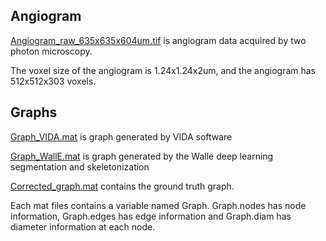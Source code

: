 ## Angiogram

[Angiogram_raw_635x635x604um.tif](https://drive.google.com/a/bu.edu/file/d/1vrB9ASvHCF-kcrRlnBRF0QnDi7KHqY8X/view?usp=sharing) is angiogram data acquired by two photon microscopy.

The voxel size of the angiogram is 1.24x1.24x2um, and the angiogram has 512x512x303 voxels.

## Graphs

[Graph_VIDA.mat](https://drive.google.com/a/bu.edu/file/d/1-lgOJvdkZzEBcfY0jBfH8Fh14wcpaf1D/view?usp=sharing) is graph generated by VIDA software

[Graph_WallE.mat](https://drive.google.com/a/bu.edu/file/d/1SvtsH8-TAIhsW5NbOraTUjHRRxEYRAFu/view?usp=sharing) is graph generated by the Walle deep learning segmentation and skeletonization

[Corrected_graph.mat](https://drive.google.com/a/bu.edu/file/d/1Q2XDsbJqi-itkO1Iep8dGSZeSH4Uay8B/view?usp=sharing) contains 
the ground truth graph.

Each mat files contains a variable named Graph. 
Graph.nodes has node information, Graph.edges has edge information and Graph.diam has diameter information at each node.


